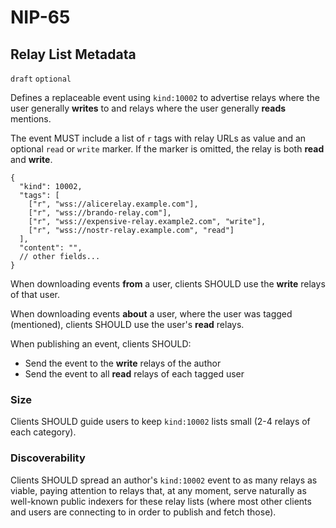NIP-65
======

Relay List Metadata
-------------------

`draft` `optional`

Defines a replaceable event using `kind:10002` to advertise relays where the user generally **writes** to and relays where the user generally **reads** mentions.

The event MUST include a list of `r` tags with relay URLs as value and an optional `read` or `write` marker. If the marker is omitted, the relay is both **read** and **write**.

```jsonc
{
  "kind": 10002,
  "tags": [
    ["r", "wss://alicerelay.example.com"],
    ["r", "wss://brando-relay.com"],
    ["r", "wss://expensive-relay.example2.com", "write"],
    ["r", "wss://nostr-relay.example.com", "read"]
  ],
  "content": "",
  // other fields...
}
```

When downloading events **from** a user, clients SHOULD use the **write** relays of that user.

When downloading events **about** a user, where the user was tagged (mentioned), clients SHOULD use the user's **read** relays.

When publishing an event, clients SHOULD:

- Send the event to the **write** relays of the author
- Send the event to all **read** relays of each tagged user

### Size

Clients SHOULD guide users to keep `kind:10002` lists small (2-4 relays of each category).

### Discoverability

Clients SHOULD spread an author's `kind:10002` event to as many relays as viable, paying attention to relays that, at any moment, serve naturally as well-known public indexers for these relay lists (where most other clients and users are connecting to in order to publish and fetch those).
